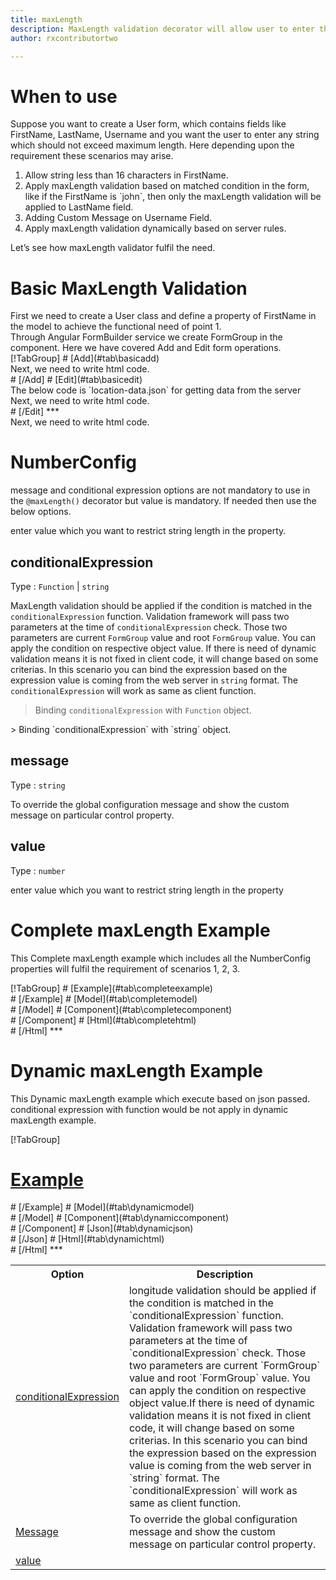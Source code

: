 ```yaml
---
title: maxLength 
description: MaxLength validation decorator will allow user to enter the input upto the maximum length value parameter.
author: rxcontributortwo

---
```

# When to use
Suppose you want to create a User form, which contains fields like FirstName, LastName, Username and you want the user to enter any string which should not exceed maximum length. Here depending upon the requirement these scenarios may arise.
<ol>
	<li>Allow string less than 16 characters in FirstName.</li>
	<li>Apply maxLength validation based on matched condition in the form, like if the FirstName is `john`, then only the maxLength validation will be  applied to LastName field.</li> 
	<li>Adding Custom Message on Username Field.</li>
 	<li>Apply maxLength validation dynamically based on server rules.</li>
</ol>
Let’s see how maxLength validator fulfil the need.

# Basic MaxLength Validation
<data-scope scope="['decorator']">
First we need to create a User class and define a property of FirstName in the model to achieve the functional need of point 1.
<div component="app-code" key="maxLength-add-model"></div> 
</data-scope>
Through Angular FormBuilder service we create FormGroup in the component.
Here we have covered Add and Edit form operations. 

<data-scope scope="['decorator']">
<div component="app-tabs" key="basic-operations"></div>
[!TabGroup]
# [Add](#tab\basicadd)
<div component="app-code" key="maxLength-add-component"></div> 
Next, we need to write html code.
<div component="app-code" key="maxLength-add-html"></div> 
<div component="app-example-runner" ref-component="app-maxLength-add"></div>
# [/Add]
# [Edit](#tab\basicedit)
<div component="app-code" key="maxLength-edit-component"></div>
The below code is `location-data.json` for getting data from the server 
<div component="app-code" key="data-maxLength"></div> 
Next, we need to write html code.
<div component="app-code" key="maxLength-edit-html"></div> 
<div component="app-example-runner" ref-component="app-maxLength-edit"></div>
# [/Edit]
***
</data-scope>

<data-scope scope="['validator','template-driven']">
<div component="app-code" key="maxLength-add-component"></div> 
Next, we need to write html code.
<div component="app-code" key="maxLength-add-html"></div> 
<div component="app-example-runner" ref-component="app-maxLength-add"></div>
</data-scope>

# NumberConfig 
message and conditional expression options are not mandatory to use in the `@maxLength()` decorator but value is mandatory. If needed then use the below options.

<table class="table table-bordered table-striped">
<tr><th>Option</th><th>Description</th></tr>
<tr><td><a href="#conditionalExpression"  (click)='scrollTo("#conditionalExpression")' title="conditionalExpression">conditionalExpression</a></td><td>longitude validation should be applied if the condition is matched in the `conditionalExpression` function. Validation framework will pass two parameters at the time of `conditionalExpression` check. Those two parameters are current `FormGroup` value and root `FormGroup` value. You can apply the condition on respective object value.If there is need of dynamic validation means it is not fixed in client code, it will change based on some criterias. In this scenario you can bind the expression based on the expression value is coming from the web server in `string` format. The `conditionalExpression` will work as same as client function.</td></tr>
<tr><td><a href="#message"  (click)='scrollTo("#message")' title="message">Message</a></td><td>To override the global configuration message and show the custom message on particular control property.</td></tr>
<tr><td><a href="#value"  (click)='scrollTo("#value")' title="value">value</a></td> enter value which you want to restrict string length in the property.</td></tr>

## conditionalExpression 
Type :  `Function`  |  `string` 

MaxLength validation should be applied if the condition is matched in the `conditionalExpression` function. Validation framework will pass two parameters at the time of `conditionalExpression` check. Those two parameters are current `FormGroup` value and root `FormGroup` value. You can apply the condition on respective object value.
If there is need of dynamic validation means it is not fixed in client code, it will change based on some criterias. In this scenario you can bind the expression based on the expression value is coming from the web server in `string` format. The `conditionalExpression` will work as same as client function.

> Binding `conditionalExpression` with `Function` object.
<div component="app-code" key="maxLength-conditionalExpressionExampleFunction-model"></div> 
> Binding `conditionalExpression` with `string` object.
<div component="app-code" key="maxLength-conditionalExpressionExampleString-model"></div> 

<div component="app-example-runner" ref-component="app-maxLength-conditionalExpression" title="maxLength decorators with conditionalExpression" key="conditionalExpression"></div>
 
 ## message 
Type :  `string` 

To override the global configuration message and show the custom message on particular control property.

<div component="app-code" key="maxLength-messageExample-model"></div> 
<div component="app-example-runner" ref-component="app-maxLength-message" title="maxLength decorators with message" key="message"></div>

## value 
Type :  `number` 

enter value which you want to restrict string length in the property
 
<div component="app-code" key="maxLength-valueExample-model"></div> 
<div component="app-example-runner" ref-component="maxLength-value-value" title="maxLength decorators with value" key="value"></div>

# Complete maxLength Example

This Complete maxLength example which includes all the NumberConfig properties will fulfil the requirement of scenarios 1, 2, 3.

<div component="app-tabs" key="complete"></div>
[!TabGroup]
# [Example](#tab\completeexample)
<div component="app-example-runner" ref-component="app-maxLength-complete"></div>
# [/Example]	
<data-scope scope="['decorator']">
# [Model](#tab\completemodel)
<div component="app-code" key="maxLength-complete-model"></div> 
# [/Model] 
</data-scope>
# [Component](#tab\completecomponent)
<div component="app-code" key="maxLength-complete-component"></div> 
# [/Component]
# [Html](#tab\completehtml)
<div component="app-code" key="maxLength-complete-html"></div> 
# [/Html] 
***

# Dynamic maxLength Example

This Dynamic maxLength example which execute based on json passed. conditional expression with function would be not apply in dynamic maxLength example. 

<div component="app-tabs" key="dynamic"></div>

[!TabGroup]
# [Example](#tab\dynamicexample)
<div component="app-example-runner" ref-component="app-maxLength-dynamic"></div>
# [/Example]
<data-scope scope="['decorator']">
# [Model](#tab\dynamicmodel)
<div component="app-code" key="maxLength-dynamic-model"></div>
# [/Model]
</data-scope>
# [Component](#tab\dynamiccomponent)
<div component="app-code" key="maxLength-dynamic-component"></div>
# [/Component]
# [Json](#tab\dynamicjson)
<div component="app-code" key="maxLength-dynamic-json"></div>
# [/Json]
# [Html](#tab\dynamichtml)
<div component="app-code" key="maxLength-dynamic-html"></div> 
# [/Html] 
***